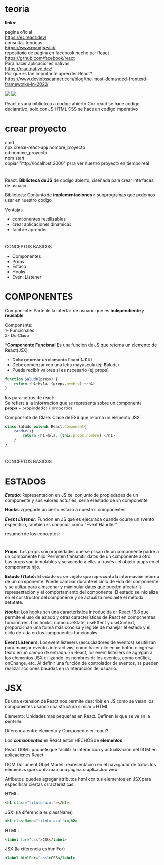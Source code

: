 # teoria

**links:** <br>

pagina oficial<br>
https://es.react.dev/ <br>
consultas teoricas<br>
https://www.reactjs.wiki/ <br>
repositorio de pagina en facebook hecho por React <br>
https://github.com/facebook/react <br>
Para hacer aplicaciones nativas<br>
https://reactnative.dev/ <br>
Por que es tan importante aprender React?
https://www.devjobsscanner.com/blog/the-most-demanded-frontend-frameworks-in-2022/

<img src="https://www.devjobsscanner.com/assets/blog/frontend-framework-2022/frontend-framework-ranking-2.svg">
<img src="https://www.devjobsscanner.com/assets/blog/frontend-framework-2022/frontend-framework-percentage-by-country-2.svg">


React es una biblioteca a codigo abierto
Con react se hace codigo declarativo, solo con JS HTML CSS se hace un codigo imperativo <br>

# crear proyecto <br>

cmd <br>
npx create-react-app nombre_proyecto <br>
cd nombre_proyecto <br>
npm start <br>
copiar "http://localhost:3000" para ver nuestro proyecto en tiempo real<br> 

# 

React: **Biblioteca de JS** de codigo abierto, diseñada para crear interfaces de usuario.

Biblioteca: Conjunto de **implementaciones** o subprogramas que podemos usar en nuestro codigo

Ventajas: <br>
- componentes reutilizables
- crear aplicaciones dinamicas
- facil de aprender

#
CONCEPTOS BASICOS
- Componentes
- Props
- Estado
- Hooks
- Event Listener
# COMPONENTES 

Componente: Parte de la interfaz de usuario que es **independiente** y **reusable**

Componente: <br>
    1- Funcionales <br>
    2- De Clase <br>

***Componente Funcional** Es una funcion de JS que retorna un elemento de React(JSX) <br>

- Debe retornar un elemento React (JSX)
- Debe comenzar con una letra mayuscula (ej: **S**aludo)
- Puede recibir valores si es necesario (ej: props)
```javaScript
function Saludo(props) {
    return <h1>Hola, {props.nombre} </h1>
}
```
los parametros de react: <br>
Se refiere a la informacion que se representa sobre un componente <br>
**props** = propiedades / properties

Componente de Clase: Clase de ES6 que retorna un elemento JSX

``` Javascript
class Saludo extends React.Component{
    render(){
        return <h1>Hola, {this.props.nombre} </h1>
    }
}
```
#
CONCEPTOS BASICOS
# ESTADOS 

***Estado***: Representacion en JS  del conjunto de propiedades de un componente y sus valores actuales,
seria el estado de un componente

**Hooks**: agregarle un cierto estado a nuestros componentes

***Event Listener***: Funcion en JS que es ejecutada cuando ocurre un evento especifico, tambien es conocida como "Event Handler"

resumen de los conceptos: 
#
**Props**: Las props son propiedades que se pasan de un componente padre a un componente hijo. Permiten transmitir datos de un componente a otro. Las props son inmutables y se accede a ellas a través del objeto props en el componente hijo.

**Estado (State)**: El estado es un objeto que representa la información interna de un componente. Puede cambiar durante el ciclo de vida del componente y se utiliza para almacenar y manipular datos que pueden afectar la representación y el comportamiento del componente. El estado se inicializa en el constructor del componente y se actualiza mediante el método setState.

***Hooks***: Los hooks son una característica introducida en React 16.8 que permite el uso de estado y otras características de React en componentes funcionales. Los hooks, como useState, useEffect y useContext, proporcionan una forma más concisa y legible de manejar el estado y el ciclo de vida en los componentes funcionales.

**Event Listeners**: Los event listeners (escuchadores de eventos) se utilizan para manejar eventos interactivos, como hacer clic en un botón o ingresar texto en un campo de entrada. En React, los event listeners se agregan a los elementos JSX utilizando los nombres de los eventos, como onClick, onChange, etc. Al definir una función de controlador de eventos, se pueden realizar acciones basadas en la interacción del usuario.

# JSX
Es una extension de React nos permite describir en JS como se veran los componentes usando una structura similar a HTML

Elemento: Unidades mas pequeñas en React. Definen lo que se ve en la pantalla.

Diferencia entre elemento y Componente en react?

Los ***componentes*** en React estan HECHOS de **elementos**

React DOM : paquete que facilita la interaccion y actualizacion del DOM en aplicaciones React.

DOM Document Objet Model: representacion en el navegador de todos los elementos que conforman una pagina o aplicacion web

Atributos: puedes agregar atributos html con tus elementos en JSX para especificar ciertas caracteristicas:

HTML:
``` html
<h1 class="titulo-azul"></h2>
```
JSX: (la diferencia es className)
``` jsx
<h1 className="titulo-azul"></h2>
```
HTML:
``` html
<label for="css">CSS</label>
```
JSX:(la diferencia es htmlFor)
``` jsx
<label htmlFor="css">CSS</label>
```

